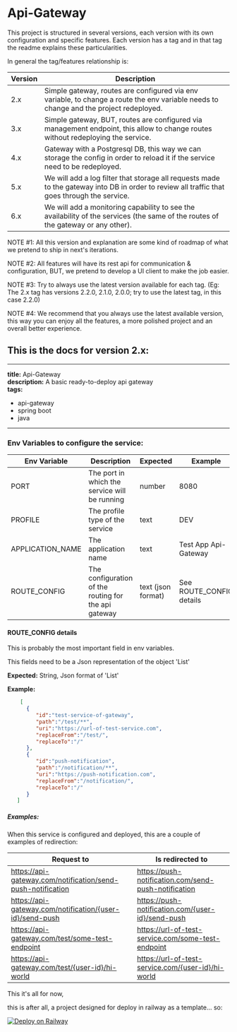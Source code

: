 # Api-Gateway

This project is structured in several versions, each version with its own configuration and specific features.
Each version has a tag and in that tag the readme explains these particularities.

In general the tag/features relationship is:

| Version | Description                                                                                                                                  |
|---------|----------------------------------------------------------------------------------------------------------------------------------------------|
| 2.x     | Simple gateway, routes are configured via env variable, to change a route the env variable needs to change and the project redeployed.       |
| 3.x     | Simple gateway, BUT, routes are configured via management endpoint, this allow to change routes without redeploying the service.             |
| 4.x     | Gateway with a Postgresql DB, this way we can storage the config in order to reload it if the service need to be redeployed.                 |
| 5.x     | We will add a log filter that storage all requests made to the gateway into DB in order to review all traffic that goes through the service. |
| 6.x     | We will add a monitoring capability to see the availability of the services (the same of the routes of the gateway or any other).            |

NOTE #1: All this version and explanation are some kind of roadmap of what we pretend to ship in next's iterations.

NOTE #2: All features will have its rest api for communication & configuration, BUT, we pretend to develop a UI client
to make the job easier.

NOTE #3: Try to always use the latest version available for each tag. (Eg: The 2.x tag has versions 2.2.0, 2.1.0, 2.0.0;
try to use the latest tag, in this case 2.2.0)

NOTE #4: We recommend that you always use the latest available version, this way you can enjoy all the features, a more
polished project and an overall better experience.

## This is the docs for version 2.x:

---
**title:** Api-Gateway </br>
**description:** A basic ready-to-deploy api gateway </br>
**tags:** </br>

- api-gateway
- spring boot
- java

---

### Env Variables to configure the service:

| Env Variable     | Description                                          | Expected           | Example                  |
|------------------|------------------------------------------------------|--------------------|--------------------------|
| PORT             | The port in which the service will be running        | number             | 8080                     |
| PROFILE          | The profile type of the service                      | text               | DEV                      |
| APPLICATION_NAME | The application name                                 | text               | Test App Api-Gateway     |
| ROUTE_CONFIG     | The configuration of the routing for the api gateway | text (json format) | See ROUTE_CONFIG details |

#### ROUTE_CONFIG details

This is probably the most important field in env variables.

This fields need to be a Json representation of the object 'List<RouteConfigModel>'

**Expected:** String, Json format of 'List<RouteConfigModel>'

**Example:**

``` json
    [
      {
         "id":"test-service-of-gateway",
         "path":"/test/**",
         "uri":"https://url-of-test-service.com",
         "replaceFrom":"/test/",
         "replaceTo":"/"
      },
      {
         "id":"push-notification",
         "path":"/notification/**",
         "uri":"https://push-notification.com",
         "replaceFrom":"/notification/",
         "replaceTo":"/"
      }
   ]
```

##### Examples:

When this service is configured and deployed, this are a couple of examples of redirection:

| Request to                                                  | Is redirected to                                     |
|-------------------------------------------------------------|------------------------------------------------------|
| https://api-gateway.com/notification/send-push-notification | https://push-notification.com/send-push-notification |
| https://api-gateway.com/notification/{user-id}/send-push    | https://push-notification.com/{user-id}/send-push    |
| https://api-gateway.com/test/some-test-endpoint             | https://url-of-test-service.com/some-test-endpoint   |
| https://api-gateway.com/test/{user-id}/hi-world             | https://url-of-test-service.com/{user-id}/hi-world   |

This it's all for now,

this is after all, a project designed for deploy in railway as a template... so:

[![Deploy on Railway](https://railway.app/button.svg)](https://railway.app/template/IR4lVv?referralCode=6_5_ta)
